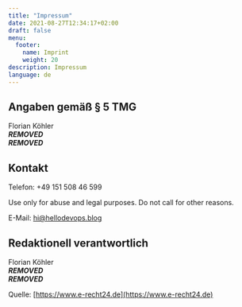 ```yaml
---
title: "Impressum"
date: 2021-08-27T12:34:17+02:00
draft: false
menu:
  footer:
    name: Imprint
    weight: 20
description: Impressum
language: de
---
```


## Angaben gem&auml;&szlig; &sect; 5 TMG

Florian Köhler  
***REMOVED***  
***REMOVED***

## Kontakt

Telefon: +49 151 508 46 599

Use only for abuse and legal purposes. Do not call for other reasons.

E-Mail: hi@hellodevops.blog

## Redaktionell verantwortlich

Florian Köhler  
***REMOVED***  
***REMOVED***

Quelle: [https://www.e-recht24.de](https://www.e-recht24.de)
